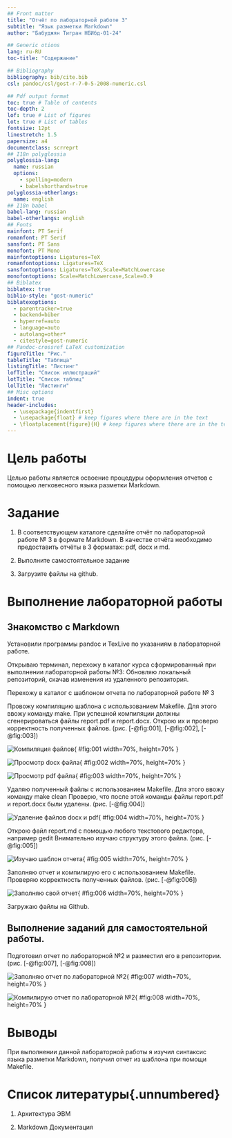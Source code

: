 ```yaml
---
## Front matter
title: "Отчёт по лабораторной работе 3"
subtitle: "Язык разметки Markdown"
author: "Бабуджян Тигран НБИбд-01-24"

## Generic otions
lang: ru-RU
toc-title: "Содержание"

## Bibliography
bibliography: bib/cite.bib
csl: pandoc/csl/gost-r-7-0-5-2008-numeric.csl

## Pdf output format
toc: true # Table of contents
toc-depth: 2
lof: true # List of figures
lot: true # List of tables
fontsize: 12pt
linestretch: 1.5
papersize: a4
documentclass: scrreprt
## I18n polyglossia
polyglossia-lang:
  name: russian
  options:
	- spelling=modern
	- babelshorthands=true
polyglossia-otherlangs:
  name: english
## I18n babel
babel-lang: russian
babel-otherlangs: english
## Fonts
mainfont: PT Serif
romanfont: PT Serif
sansfont: PT Sans
monofont: PT Mono
mainfontoptions: Ligatures=TeX
romanfontoptions: Ligatures=TeX
sansfontoptions: Ligatures=TeX,Scale=MatchLowercase
monofontoptions: Scale=MatchLowercase,Scale=0.9
## Biblatex
biblatex: true
biblio-style: "gost-numeric"
biblatexoptions:
  - parentracker=true
  - backend=biber
  - hyperref=auto
  - language=auto
  - autolang=other*
  - citestyle=gost-numeric
## Pandoc-crossref LaTeX customization
figureTitle: "Рис."
tableTitle: "Таблица"
listingTitle: "Листинг"
lofTitle: "Список иллюстраций"
lotTitle: "Список таблиц"
lolTitle: "Листинги"
## Misc options
indent: true
header-includes:
  - \usepackage{indentfirst}
  - \usepackage{float} # keep figures where there are in the text
  - \floatplacement{figure}{H} # keep figures where there are in the text
---
```


# Цель работы

Целью работы является освоение процедуры оформления отчетов с помощью легковесного языка разметки Markdown.

# Задание

1. В соответствующем каталоге сделайте отчёт по лабораторной работе № 3 в формате Markdown. 
В качестве отчёта необходимо предоставить отчёты в 3 форматах: pdf, docx и md.

2. Выполните самостоятельное задание

3. Загрузите файлы на github.

# Выполнение лабораторной работы

## Знакомство с Markdown

Установили программы pandoc и TexLive по указаниям в лабораторной работе. 

Открываю терминал, перехожу в каталог курса сформированный при выполнении лабораторной работы №3:
Обновляю локальный репозиторий, скачав изменения из удаленного репозитория.

Перехожу в каталог с шаблоном отчета по лабораторной работе № 3

Провожу компиляцию шаблона с использованием Makefile. 
Для этого ввожу команду make.
При успешной компиляции должны сгенерироваться файлы report.pdf и
report.docx. Открою их и проверю корректность полученных файлов. (рис. [-@fig:001], [-@fig:002], [-@fig:003])

![Компиляция файлов](image/01.png){ #fig:001 width=70%, height=70% }

![Просмотр docx файла](image/02.png){ #fig:002 width=70%, height=70% }

![Просмотр pdf файла](image/03.png){ #fig:003 width=70%, height=70% }

Удаляю полученный файлы с использованием Makefile. Для этого ввожу команду make clean
Проверю, что после этой команды файлы report.pdf и report.docx были удалены. (рис. [-@fig:004])

![Удаление файлов docx и pdf](image/04.png){ #fig:004 width=70%, height=70% }

Открою файл report.md c помощью любого текстового редактора, например gedit
Внимательно изучаю структуру этого файла. (рис. [-@fig:005])

![Изучаю шаблон отчета](image/05.png){ #fig:005 width=70%, height=70% }

Заполняю отчет и компилирую его с использованием Makefile. 
Проверяю корректность полученных файлов. (рис. [-@fig:006])

![Заполняю свой отчет](image/06.png){ #fig:006 width=70%, height=70% }

Загружаю файлы на Github.

## Выполнение заданий для самостоятельной работы.

Подготовил отчет по лабораторной №2 и разместил его в репозитории.
(рис. [-@fig:007], [-@fig:008])

![Заполняю отчет по лабораторной №2](image/07.png){ #fig:007 width=70%, height=70% }

![Компилирую отчет по лабораторной №2](image/08.png){ #fig:008 width=70%, height=70% }

# Выводы

При выполнении данной лабораторной работы я изучил синтаксис языка разметки 
Markdown, получил отчет из шаблона при помощи Makefile. 

# Список литературы{.unnumbered}

1. Архитектура ЭВМ

2. Markdown Документация

